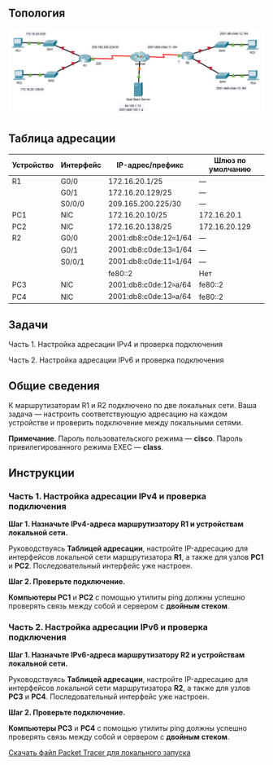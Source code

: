 ## Топология

![](./assets/topology.png)

## Таблица адресации

| Устройство | Интерфейс | IP-адрес/префикс      | Шлюз по умолчанию |
|------------|-----------|-----------------------|-------------------|
| R1         | G0/0      | 172.16.20.1/25        | —                 |
|            | G0/1      | 172.16.20.129/25      | —                 |
|            | S0/0/0    | 209.165.200.225/30    | —                 |
| PC1        | NIC       | 172.16.20.10/25       | 172.16.20.1       |
| PC2        | NIC       | 172.16.20.138/25      | 172.16.20.129     |
| R2         | G0/0      | 2001:db8:c0de:12።1/64 | —                 |
|            | G0/1      | 2001:db8:c0de:13።1/64 | —                 |
|            | S0/0/1    | 2001:db8:c0de:11።1/64 | —                 |
|            |           | fe80::2               | Нет               |
| PC3        | NIC       | 2001:db8:c0de:12።а/64 | fe80::2           |
| PC4        | NIC       | 2001:db8:c0de:13።а/64 | fe80::2           |

## Задачи

Часть 1. Настройка адресации IPv4 и проверка подключения

Часть 2. Настройка адресации IPv6 и проверка подключения

## Общие сведения

К маршрутизаторам R1 и R2 подключено по две локальных сети. Ваша задача — настроить соответствующую адресацию на каждом устройстве и проверить подключение между локальными сетями.

**Примечание**. Пароль пользовательского режима — **cisco**. Пароль привилегированного режима EXEC — **class**.

## Инструкции

### Часть 1. Настройка адресации IPv4 и проверка подключения

**Шаг 1. Назначьте IPv4-адреса маршрутизатору R1 и устройствам локальной сети.**

Руководствуясь **Таблицей адресации**, настройте IP-адресацию для интерфейсов локальной сети маршрутизатора **R1**, а также для узлов **PC1** и **PC2**. Последовательный интерфейс уже настроен.

**Шаг 2. Проверьте подключение.**

**Компьютеры PC1** и **PC2** с помощью утилиты ping должны успешно проверять связь между собой и сервером с **двойным стеком**.

### Часть 2. Настройка адресации IPv6 и проверка подключения

**Шаг 1. Назначьте IPv6-адреса маршрутизатору R2 и устройствам локальной сети.**

Руководствуясь **Таблицей адресации**, настройте IP-адресацию для интерфейсов локальной сети маршрутизатора **R2**, а также для узлов **PC3** и **PC4**. Последовательный интерфейс уже настроен.

**Шаг 2. Проверьте подключение.**

**Компьютеры PC3** и **PC4** с помощью утилиты ping должны успешно проверять связь между собой и сервером с **двойным стеком**.

[Скачать файл Packet Tracer для локального запуска](./assets/1.4.7-packet-tracer---configure-router-interfaces_ru-RU.pka)
